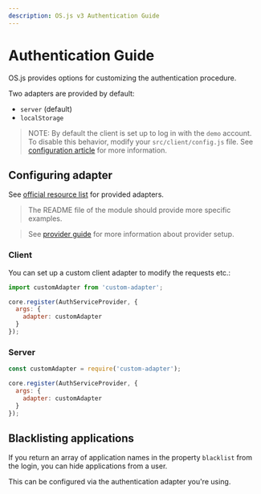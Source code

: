 ```yaml
---
description: OS.js v3 Authentication Guide
---
```


# Authentication Guide

OS.js provides options for customizing the authentication procedure.

Two adapters are provided by default:

* `server` (default)
* `localStorage`

> NOTE: By default the client is set up to log in with the `demo` account. To disable this behavior, modify your `src/client/config.js` file. See [configuration article](../configuration/README.md) for more information.

## Configuring adapter

See [official resource list](/resource/official/README.md) for provided adapters.

> The README file of the module should provide more specific examples.

> See [provider guide](../provider/README.md) for more information about provider setup.

### Client

You can set up a custom client adapter to modify the requests etc.:

```javascript
import customAdapter from 'custom-adapter';

core.register(AuthServiceProvider, {
  args: {
    adapter: customAdapter
  }
});
```


### Server

```javascript
const customAdapter = require('custom-adapter');

core.register(AuthServiceProvider, {
  args: {
    adapter: customAdapter
  }
});
```

## Blacklisting applications

If you return an array of application names in the property `blacklist` from the login, you can hide applications from a user.

This can be configured via the authentication adapter you're using.
